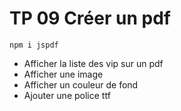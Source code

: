 # TP 09 Créer un pdf
```
npm i jspdf
```
- Afficher la liste des vip sur un pdf
- Afficher une image
- Afficher un couleur de fond
- Ajouter une police ttf
